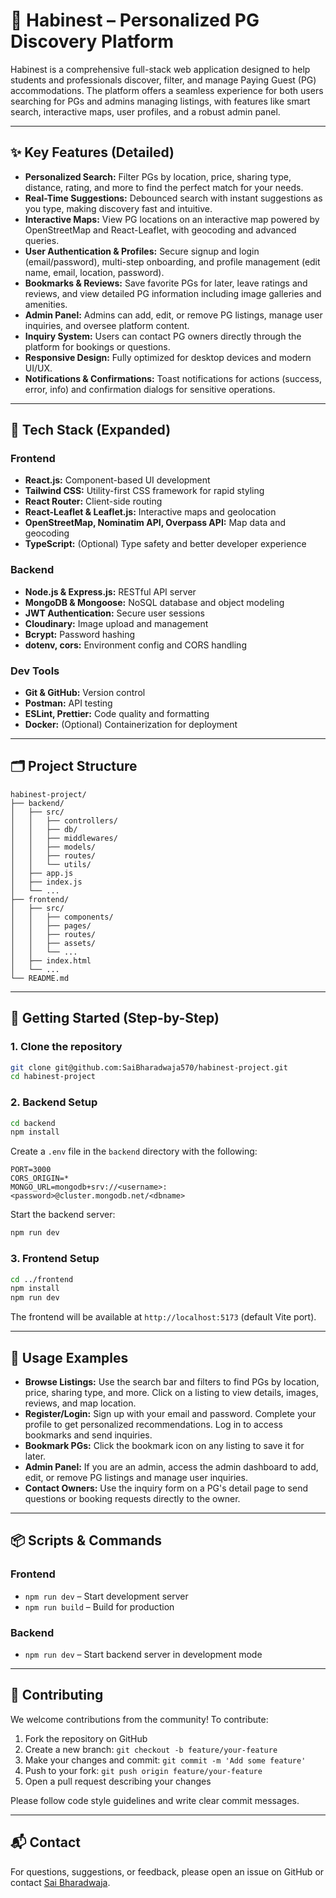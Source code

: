 # 🏡 Habinest – Personalized PG Discovery Platform

Habinest is a comprehensive full-stack web application designed to help students and professionals discover, filter, and manage Paying Guest (PG) accommodations. The platform offers a seamless experience for both users searching for PGs and admins managing listings, with features like smart search, interactive maps, user profiles, and a robust admin panel.

---

## ✨ Key Features (Detailed)
- **Personalized Search:** Filter PGs by location, price, sharing type, distance, rating, and more to find the perfect match for your needs.
- **Real-Time Suggestions:** Debounced search with instant suggestions as you type, making discovery fast and intuitive.
- **Interactive Maps:** View PG locations on an interactive map powered by OpenStreetMap and React-Leaflet, with geocoding and advanced queries.
- **User Authentication & Profiles:** Secure signup and login (email/password), multi-step onboarding, and profile management (edit name, email, location, password).
- **Bookmarks & Reviews:** Save favorite PGs for later, leave ratings and reviews, and view detailed PG information including image galleries and amenities.
- **Admin Panel:** Admins can add, edit, or remove PG listings, manage user inquiries, and oversee platform content.
- **Inquiry System:** Users can contact PG owners directly through the platform for bookings or questions.
- **Responsive Design:** Fully optimized for desktop devices and modern UI/UX.
- **Notifications & Confirmations:** Toast notifications for actions (success, error, info) and confirmation dialogs for sensitive operations.

---

## 🧱 Tech Stack (Expanded)
### Frontend
- **React.js:** Component-based UI development
- **Tailwind CSS:** Utility-first CSS framework for rapid styling
- **React Router:** Client-side routing
- **React-Leaflet & Leaflet.js:** Interactive maps and geolocation
- **OpenStreetMap, Nominatim API, Overpass API:** Map data and geocoding
- **TypeScript:** (Optional) Type safety and better developer experience

### Backend
- **Node.js & Express.js:** RESTful API server
- **MongoDB & Mongoose:** NoSQL database and object modeling
- **JWT Authentication:** Secure user sessions
- **Cloudinary:** Image upload and management
- **Bcrypt:** Password hashing
- **dotenv, cors:** Environment config and CORS handling

### Dev Tools
- **Git & GitHub:** Version control
- **Postman:** API testing
- **ESLint, Prettier:** Code quality and formatting
- **Docker:** (Optional) Containerization for deployment

---

## 🗂️ Project Structure

```
habinest-project/
├── backend/
│   ├── src/
│   │   ├── controllers/
│   │   ├── db/
│   │   ├── middlewares/
│   │   ├── models/
│   │   ├── routes/
│   │   └── utils/
│   ├── app.js
│   ├── index.js
│   └── ...
├── frontend/
│   ├── src/
│   │   ├── components/
│   │   ├── pages/
│   │   ├── routes/
│   │   ├── assets/
│   │   └── ...
│   ├── index.html
│   └── ...
└── README.md
```

---

## 🚀 Getting Started (Step-by-Step)

### 1. Clone the repository
```bash
git clone git@github.com:SaiBharadwaja570/habinest-project.git
cd habinest-project
```

### 2. Backend Setup
```bash
cd backend
npm install
```
Create a `.env` file in the `backend` directory with the following:
```
PORT=3000
CORS_ORIGIN=*
MONGO_URL=mongodb+srv://<username>:<password>@cluster.mongodb.net/<dbname>
```
Start the backend server:
```bash
npm run dev
```

### 3. Frontend Setup
```bash
cd ../frontend
npm install
npm run dev
```
The frontend will be available at `http://localhost:5173` (default Vite port).

---

## 📝 Usage Examples
- **Browse Listings:** Use the search bar and filters to find PGs by location, price, sharing type, and more. Click on a listing to view details, images, reviews, and map location.
- **Register/Login:** Sign up with your email and password. Complete your profile to get personalized recommendations. Log in to access bookmarks and send inquiries.
- **Bookmark PGs:** Click the bookmark icon on any listing to save it for later.
- **Admin Panel:** If you are an admin, access the admin dashboard to add, edit, or remove PG listings and manage user inquiries.
- **Contact Owners:** Use the inquiry form on a PG's detail page to send questions or booking requests directly to the owner.

---

## 📦 Scripts & Commands
### Frontend
- `npm run dev` – Start development server
- `npm run build` – Build for production

### Backend
- `npm run dev` – Start backend server in development mode

---

## 🤝 Contributing
We welcome contributions from the community! To contribute:
1. Fork the repository on GitHub
2. Create a new branch: `git checkout -b feature/your-feature`
3. Make your changes and commit: `git commit -m 'Add some feature'`
4. Push to your fork: `git push origin feature/your-feature`
5. Open a pull request describing your changes

Please follow code style guidelines and write clear commit messages.

---

## 📬 Contact
For questions, suggestions, or feedback, please open an issue on GitHub or contact [Sai Bharadwaja](mailto:saibharadwaja1906@gmail.com).

